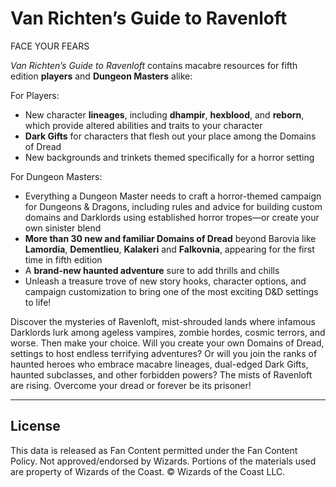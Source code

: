 # Van Richten’s Guide to Ravenloft

FACE YOUR FEARS

_Van Richten’s Guide to Ravenloft_ contains macabre resources for fifth edition **players** and **Dungeon Masters** alike:

For Players:

* New character **lineages**, including **dhampir**, **hexblood**, and **reborn**, which provide altered abilities and traits to your character
* **Dark Gifts** for characters that flesh out your place among the Domains of Dread
* New backgrounds and trinkets themed specifically for a horror setting

For Dungeon Masters:

* Everything a Dungeon Master needs to craft a horror-themed campaign for Dungeons & Dragons, including rules and advice for building custom domains and Darklords using established horror tropes—or create your own sinister blend
* **More than 30 new and familiar Domains of Dread** beyond Barovia like **Lamordia**, **Dementlieu**, **Kalakeri** and **Falkovnia**, appearing for the first time in fifth edition
* A **brand-new haunted adventure** sure to add thrills and chills
* Unleash a treasure trove of new story hooks, character options, and campaign customization to bring one of the most exciting D&D settings to life!

Discover the mysteries of Ravenloft, mist-shrouded lands where infamous Darklords lurk among ageless vampires, zombie hordes, cosmic terrors, and worse. Then make your choice. Will you create your own Domains of Dread, settings to host endless terrifying adventures? Or will you join the ranks of haunted heroes who embrace macabre lineages, dual-edged Dark Gifts, haunted subclasses, and other forbidden powers? The mists of Ravenloft are rising. Overcome your dread or forever be its prisoner!

---

## License

This data is released as Fan Content permitted under the Fan Content Policy. Not approved/endorsed by Wizards. Portions of the materials used are property of Wizards of the Coast. © Wizards of the Coast LLC.
